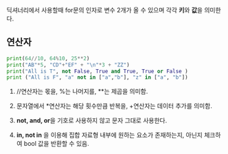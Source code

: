 딕셔너리에서 사용할때 for문의 인자로 변수 2개가 올 수 있으며 각각 **키**와 **값**을 의미한다.



## 연산자
```python
print(64//10, 64%10, 25**2)
print("AB"*5, "CD"+"EF" + "\n"*3 + "ZZ")
print("All is T", not False, True and True, True or False )
print ("All is F", "a" not in ["a","b"], "z" in ["a", "b"])
```
1. //연산자는 몫을, %는 나머지를, **는 제곱을 의미함.

2. 문자열에서 *연산자는 해당 횟수만큼 반복을, +연산자는 데이터 추가를 의미함.

3. **not, and, or**을 기호로 사용하지 않고 문자 그대로 사용한다.

4. **in, not in** 을 이용해 집합 자료형 내부에 원하는 요소가 존재하는지, 아닌지 체크하여 bool 값을 반환할 수 있음.


